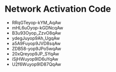 # Network Activation Code
* RRqGTeyop-kYM_AqAw
* mHL6uOyop-kGDNcqAw
* B3u93Oyop_ZzvO8qAw
* ydegJuyop9Ah_UgqAw
* a5A9Fuyop9JVD8sqAw
* ZDB58-yop9JPo5wqAw
* 20xQreyop9JP_SYqAw
* iSjHWuyop9ID6uYqAw
* U2f6Wuyop9ID87QqAw